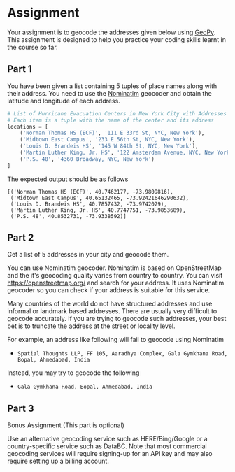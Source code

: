 # Assignment

Your assignment is to geocode the addresses given below using [GeoPy](https://geopy.readthedocs.io/en/stable/). This assignment is designed to help you practice your coding skills learnt in the course so far.

## Part 1

You have been given a list containing 5 tuples of place names along with their address. You need to use the [Nominatim](https://geopy.readthedocs.io/en/stable/#module-geopy.geocoders) geocoder and obtain the latitude and longitude of each address.


```python
# List of Hurricane Evacuation Centers in New York City with Addresses
# Each item is a tuple with the name of the center and its address
locations = [
    ('Norman Thomas HS (ECF)', '111 E 33rd St, NYC, New York'),
    ('Midtown East Campus', '233 E 56th St, NYC, New York'),
    ('Louis D. Brandeis HS', '145 W 84th St, NYC, New York'),
    ('Martin Luther King, Jr. HS', '122 Amsterdam Avenue, NYC, New York'),
    ('P.S. 48', '4360 Broadway, NYC, New York')
]
```

The expected output should be as follows

```
[('Norman Thomas HS (ECF)', 40.7462177, -73.9809816),
 ('Midtown East Campus', 40.65132465, -73.92421646290632),
 ('Louis D. Brandeis HS', 40.7857432, -73.9742029),
 ('Martin Luther King, Jr. HS', 40.7747751, -73.9853689),
 ('P.S. 48', 40.8532731, -73.9338592)]
```

## Part 2

Get a list of 5 addresses in your city and geocode them.

You can use Nominatim geocoder. Nominatim is based on OpenStreetMap and the it's geocoding quality varies from country to country. You can visit https://openstreetmap.org/ and search for your address. It uses Nominatim geocoder so you can check if your address is suitable for this service.

Many countries of the world do not have structured addresses and use informal or landmark based addresses. There are usually very difficult to geocode accurately. If you are trying to geocode such addresses, your best bet is to truncate the address at the street or locality level.

For example, an address like following will fail to geocode using Nominatim

- `Spatial Thoughts LLP, FF 105, Aaradhya Complex, Gala Gymkhana Road, Bopal, Ahmedabad, India`

Instead, you may try to geocode the following

- `Gala Gymkhana Road, Bopal, Ahmedabad, India`


## Part 3

Bonus Assignment (This part is optional)

Use an alternative geocoding service such as HERE/Bing/Google or a country-specific service such as DataBC. Note that most commercial geocoding services will require signing-up for an API key and may also require setting up a billing account.
